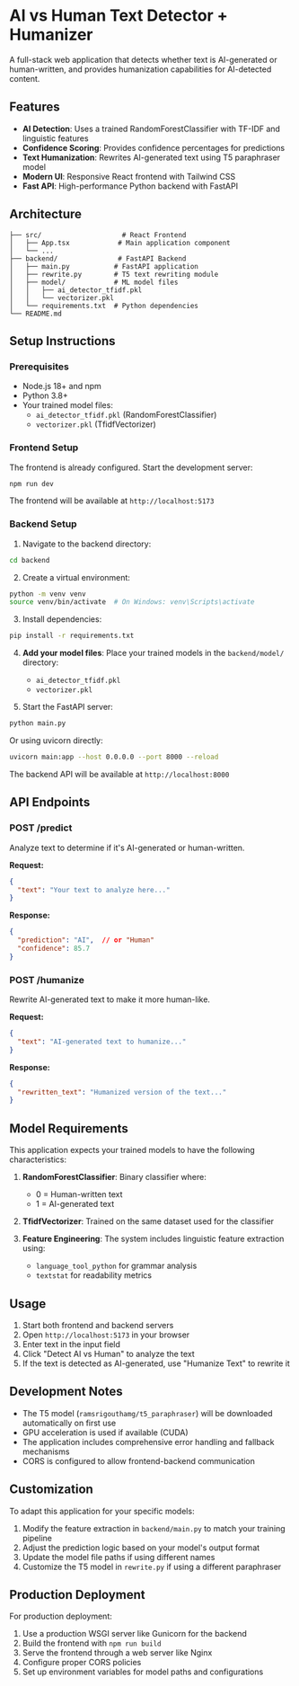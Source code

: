 # AI vs Human Text Detector + Humanizer

A full-stack web application that detects whether text is AI-generated or human-written, and provides humanization capabilities for AI-detected content.

## Features

- **AI Detection**: Uses a trained RandomForestClassifier with TF-IDF and linguistic features
- **Confidence Scoring**: Provides confidence percentages for predictions
- **Text Humanization**: Rewrites AI-generated text using T5 paraphraser model
- **Modern UI**: Responsive React frontend with Tailwind CSS
- **Fast API**: High-performance Python backend with FastAPI

## Architecture

```
├── src/                    # React Frontend
│   ├── App.tsx            # Main application component
│   └── ...
├── backend/               # FastAPI Backend
│   ├── main.py           # FastAPI application
│   ├── rewrite.py        # T5 text rewriting module
│   ├── model/            # ML model files
│   │   ├── ai_detector_tfidf.pkl
│   │   └── vectorizer.pkl
│   └── requirements.txt  # Python dependencies
└── README.md
```

## Setup Instructions

### Prerequisites

- Node.js 18+ and npm
- Python 3.8+
- Your trained model files:
  - `ai_detector_tfidf.pkl` (RandomForestClassifier)
  - `vectorizer.pkl` (TfidfVectorizer)

### Frontend Setup

The frontend is already configured. Start the development server:

```bash
npm run dev
```

The frontend will be available at `http://localhost:5173`

### Backend Setup

1. Navigate to the backend directory:
```bash
cd backend
```

2. Create a virtual environment:
```bash
python -m venv venv
source venv/bin/activate  # On Windows: venv\Scripts\activate
```

3. Install dependencies:
```bash
pip install -r requirements.txt
```

4. **Add your model files**: Place your trained models in the `backend/model/` directory:
   - `ai_detector_tfidf.pkl`
   - `vectorizer.pkl`

5. Start the FastAPI server:
```bash
python main.py
```

Or using uvicorn directly:
```bash
uvicorn main:app --host 0.0.0.0 --port 8000 --reload
```

The backend API will be available at `http://localhost:8000`

## API Endpoints

### POST /predict
Analyze text to determine if it's AI-generated or human-written.

**Request:**
```json
{
  "text": "Your text to analyze here..."
}
```

**Response:**
```json
{
  "prediction": "AI",  // or "Human"
  "confidence": 85.7
}
```

### POST /humanize
Rewrite AI-generated text to make it more human-like.

**Request:**
```json
{
  "text": "AI-generated text to humanize..."
}
```

**Response:**
```json
{
  "rewritten_text": "Humanized version of the text..."
}
```

## Model Requirements

This application expects your trained models to have the following characteristics:

1. **RandomForestClassifier**: Binary classifier where:
   - 0 = Human-written text
   - 1 = AI-generated text

2. **TfidfVectorizer**: Trained on the same dataset used for the classifier

3. **Feature Engineering**: The system includes linguistic feature extraction using:
   - `language_tool_python` for grammar analysis
   - `textstat` for readability metrics

## Usage

1. Start both frontend and backend servers
2. Open `http://localhost:5173` in your browser
3. Enter text in the input field
4. Click "Detect AI vs Human" to analyze the text
5. If the text is detected as AI-generated, use "Humanize Text" to rewrite it

## Development Notes

- The T5 model (`ramsrigouthamg/t5_paraphraser`) will be downloaded automatically on first use
- GPU acceleration is used if available (CUDA)
- The application includes comprehensive error handling and fallback mechanisms
- CORS is configured to allow frontend-backend communication

## Customization

To adapt this application for your specific models:

1. Modify the feature extraction in `backend/main.py` to match your training pipeline
2. Adjust the prediction logic based on your model's output format
3. Update the model file paths if using different names
4. Customize the T5 model in `rewrite.py` if using a different paraphraser

## Production Deployment

For production deployment:

1. Use a production WSGI server like Gunicorn for the backend
2. Build the frontend with `npm run build`
3. Serve the frontend through a web server like Nginx
4. Configure proper CORS policies
5. Set up environment variables for model paths and configurations